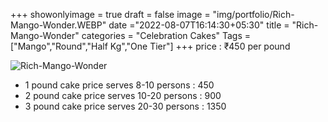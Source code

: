 +++
showonlyimage = true
draft = false
image = "img/portfolio/Rich-Mango-Wonder.WEBP"
date ="2022-08-07T16:14:30+05:30"
title = "Rich-Mango-Wonder"
categories = "Celebration Cakes"
Tags = ["Mango","Round","Half Kg","One Tier"]
+++
price : ₹450 per pound
<!--more-->
![Rich-Mango-Wonder](/img/portfolio/Rich-Mango-Wonder.WEBP)
* 1 pound cake price serves 8-10 persons : 450
* 2 pound cake price serves 10-20 persons : 900
* 3 pound cake price serves 20-30 persons : 1350
